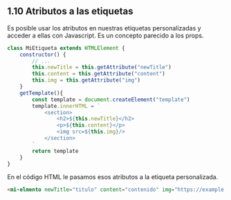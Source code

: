## 1.10 Atributos a las etiquetas

Es posible usar los atributos en nuestras etiquetas personalizadas y
acceder a ellas con Javascript. Es un concepto parecido a los props.

``` javascript
class MiEtiqueta extends HTMLElement {
    constructor() {
        // ...
        this.newTitle = this.getAttribute("newTitle")
        this.content = this.getAttribute("content")
        this.img = this.getAttribute("img")
    }
    getTemplate(){
        const template = document.createElement("template")
        template.innerHTML = `
            <section>
                <h2>${this.newTitle}</h2>
                <p>${this.content}</p>
                <img src=${this.img}/>
            </section>
        `
        return template
    }
}
```

En el código HTML le pasamos esos atributos a la etiqueta personalizada.

``` html
<mi-elmento newTitle="titulo" content="contenido" img="https://example.org/example.jpg"></mi-elemento>
```

